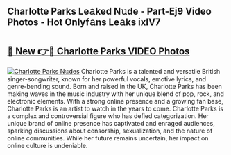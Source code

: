 ## Charlotte Parks Le𝚊ked N𝚞de - Part-Ej9 Video Photos - Hot Onlyf𝚊ns Le𝚊ks ixIV7

# <h2><a href="http://ab12824.deff.icu/?id=Charlotte+Parks">🔗 New 👉🔴 Charlotte Parks VIDEO Photos</a></h2>

[![Charlotte Parks N𝚞des](https://i.imgur.com/rIISA9y.gif)](http://ab12824.deff.icu/?id=Charlotte+Parks)
Charlotte Parks is a talented and versatile British singer-songwriter, known for her powerful vocals, emotive lyrics, and genre-bending sound. Born and raised in the UK, Charlotte Parks has been making waves in the music industry with her unique blend of pop, rock, and electronic elements. With a strong online presence and a growing fan base, Charlotte Parks is an artist to watch in the years to come. Charlotte Parks is a complex and controversial figure who has defied categorization. Her unique brand of online presence has captivated and enraged audiences, sparking discussions about censorship, sexualization, and the nature of online communities. While her future remains uncertain, her impact on online culture is undeniable.
